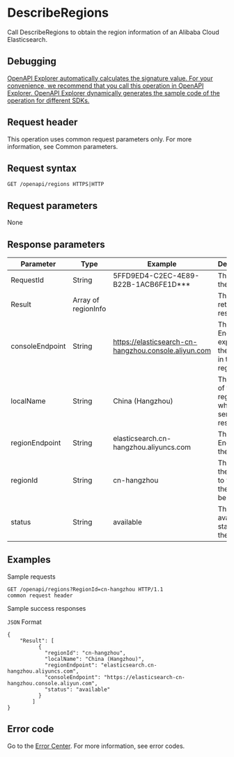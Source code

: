 # DescribeRegions

Call DescribeRegions to obtain the region information of an Alibaba Cloud Elasticsearch.

## Debugging

[OpenAPI Explorer automatically calculates the signature value. For your convenience, we recommend that you call this operation in OpenAPI Explorer. OpenAPI Explorer dynamically generates the sample code of the operation for different SDKs.](https://api.aliyun.com/#product=elasticsearch&api=DescribeRegions&type=ROA&version=2017-06-13)

## Request header

This operation uses common request parameters only. For more information, see Common parameters.

## Request syntax

```
GET /openapi/regions HTTPS|HTTP   
```

## Request parameters

None

## Response parameters

|Parameter|Type|Example|Description|
|---------|----|-------|-----------|
|RequestId|String|5FFD9ED4-C2EC-4E89-B22B-1ACB6FE1D\*\*\*|The ID of the request. |
|Result|Array of regionInfo| |The list of returned results. |
|consoleEndpoint|String|https://elasticsearch-cn-hangzhou.console.aliyun.com|The Endpoint exposed by the console in this region. |
|localName|String|China \(Hangzhou\)|The name of the region where a server resides. |
|regionEndpoint|String|elasticsearch.cn-hangzhou.aliyuncs.com|The Endpoint of the region. |
|regionId|String|cn-hangzhou|The ID of the region to which the cluster belongs. |
|status|String|available|The availability status of the region. |

## Examples

Sample requests

```
GET /openapi/regions?RegionId=cn-hangzhou HTTP/1.1 
common request header  
```

Sample success responses

`JSON` Format

```
{
    "Result": [
          {
            "regionId": "cn-hangzhou",
            "localName": "China (Hangzhou)",
            "regionEndpoint": "elasticsearch.cn-hangzhou.aliyuncs.com",
            "consoleEndpoint": "https://elasticsearch-cn-hangzhou.console.aliyun.com",
            "status": "available"
          }
        ]
}
```

## Error code

Go to the [Error Center](https://error-center.alibabacloud.com/status/product/elasticsearch). For more information, see error codes.

